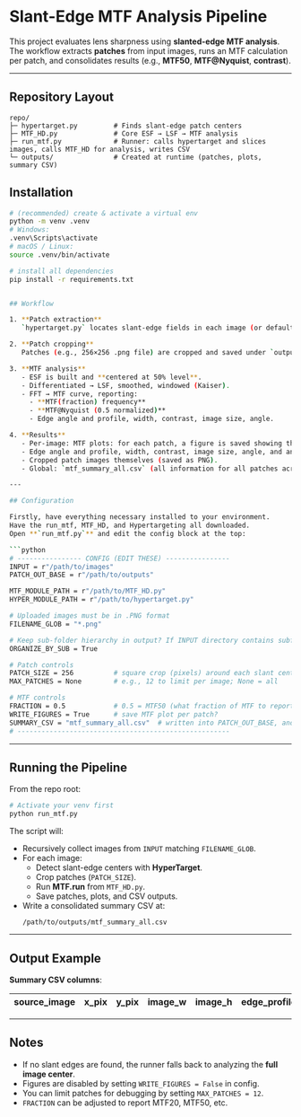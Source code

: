 # Slant-Edge MTF Analysis Pipeline

This project evaluates lens sharpness using **slanted-edge MTF analysis**.  
The workflow extracts **patches** from input images, runs an MTF calculation per patch, and consolidates results (e.g., **MTF50**, **MTF@Nyquist**, **contrast**).

---

## Repository Layout

```
repo/
├─ hypertarget.py         # Finds slant-edge patch centers
├─ MTF_HD.py              # Core ESF → LSF → MTF analysis
├─ run_mtf.py             # Runner: calls hypertarget and slices images, calls MTF_HD for analysis, writes CSV
└─ outputs/               # Created at runtime (patches, plots, summary CSV)
```


## Installation

```bash
# (recommended) create & activate a virtual env
python -m venv .venv
# Windows:
.venv\Scripts\activate
# macOS / Linux:
source .venv/bin/activate

# install all dependencies
pip install -r requirements.txt


## Workflow

1. **Patch extraction**  
   `hypertarget.py` locates slant-edge fields in each image (or defaults to center if none found).

2. **Patch cropping**  
   Patches (e.g., 256×256 .png file) are cropped and saved under `outputs/…`.

3. **MTF analysis**  
   - ESF is built and **centered at 50% level**.  
   - Differentiated → LSF, smoothed, windowed (Kaiser).  
   - FFT → MTF curve, reporting:  
     - **MTF(fraction) frequency**  
     - **MTF@Nyquist (0.5 normalized)**
     - Edge angle and profile, width, contrast, image size, angle.

4. **Results**  
   - Per-image: MTF plots: for each patch, a figure is saved showing the ESF, LSF, and MTF curve (if WRITE_FIGURES = True).
   - Edge angle and profile, width, contrast, image size, angle, and angle are printed within the plots
   - Cropped patch images themselves (saved as PNG).
   - Global: `mtf_summary_all.csv` (all information for all patches across all images).

---

## Configuration

Firstly, have everything necessary installed to your environment.
Have the run_mtf, MTF_HD, and Hypertargeting all downloaded. 
Open **`run_mtf.py`** and edit the config block at the top:

```python
# ---------------- CONFIG (EDIT THESE) ----------------
INPUT = r"/path/to/images"      
PATCH_OUT_BASE = r"/path/to/outputs"

MTF_MODULE_PATH = r"/path/to/MTF_HD.py"
HYPER_MODULE_PATH = r"/path/to/hypertarget.py"

# Uploaded images must be in .PNG format
FILENAME_GLOB = "*.png"

# Keep sub-folder hierarchy in output? If INPUT directory contains subfolders, sort by subfolder name?
ORGANIZE_BY_SUB = True

# Patch controls
PATCH_SIZE = 256          # square crop (pixels) around each slant center
MAX_PATCHES = None        # e.g., 12 to limit per image; None = all

# MTF controls
FRACTION = 0.5            # 0.5 = MTF50 (what fraction of MTF to report)
WRITE_FIGURES = True      # save MTF plot per patch? 
SUMMARY_CSV = "mtf_summary_all.csv"  # written into PATCH_OUT_BASE, and is the summary of all data. 
# -----------------------------------------------------
```

---

## Running the Pipeline

From the repo root:

```bash
# Activate your venv first
python run_mtf.py
```

The script will:

- Recursively collect images from `INPUT` matching `FILENAME_GLOB`.
- For each image:
  - Detect slant-edge centers with **HyperTarget**.
  - Crop patches (`PATCH_SIZE`).
  - Run **MTF.run** from `MTF_HD.py`.
  - Save patches, plots, and CSV outputs.
- Write a consolidated summary CSV at:
  ```
  /path/to/outputs/mtf_summary_all.csv
  ```

---

## Output Example

**Summary CSV columns**:

| source_image | x_pix | y_pix | image_w | image_h | edge_profile | angle_deg | width_px | threshold | contrast | mtf50_freq | mtf_at_nyquist |
|--------------|------:|------:|--------:|--------:|--------------|----------:|---------:|----------:|---------:|-----------:|---------------:|

---

## Notes

- If no slant edges are found, the runner falls back to analyzing the **full image center**.  
- Figures are disabled by setting `WRITE_FIGURES = False` in config.  
- You can limit patches for debugging by setting `MAX_PATCHES = 12`.  
- `FRACTION` can be adjusted to report MTF20, MTF50, etc.  
